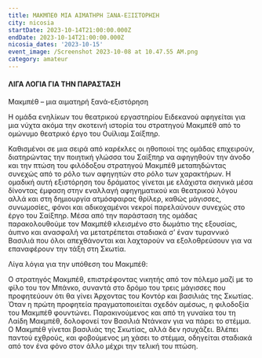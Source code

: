 ```yaml
---
title: ΜΑΚΜΠΕΘ ΜΙΑ ΑΙΜΑΤΗΡΗ ΞΑΝΑ-ΕΞΙΣΤΟΡΗΣΗ
city: nicosia
startDate: 2023-10-14T21:00:00.000Z
endDate: 2023-10-14T21:00:00.000Z
nicosia_dates: '2023-10-15'
event_image: /Screenshot 2023-10-08 at 10.47.55 AM.png
category: amateur
---
```


#### ΛΙΓΑ ΛΟΓΙΑ ΓΙΑ ΤΗΝ ΠΑΡΑΣΤΑΣΗ

Μακμπέθ – μια αιματηρή ξανά-εξιστόρηση

Η ομάδα ενηλίκων του θεατρικού εργαστηρίου Ειδεκανού αφηγείται για μια
νύχτα ακόμα την σκοτεινή ιστορία του στρατηγού Μακμπέθ από το ομώνυμο θεατρικό
έργο του Ουίλιαμ Σαίξπηρ.

Καθισμένοι σε μια σειρά από καρέκλες οι ηθοποιοί της ομάδας επιχειρούν,
διατηρώντας την ποιητική γλώσσα του Σαίξπηρ να αφηγηθούν την άνοδο και την
πτώση του φιλόδοξου στρατηγού Μακμπέθ μεταπηδώντας συνεχώς από το ρόλο των
αφηγητών στο ρόλο των χαρακτήρων. Η ομαδική αυτή εξιστόρηση του δράματος
γίνεται με ελάχιστα σκηνικά μέσα δίνοντας έμφαση στην εναλλαγή αφηγηματικού και
θεατρικού λόγου αλλά και στη δημιουργία ατμόσφαιρας θρίλερ, καθώς μάγισσες,
συνωμοσίες, φόνοι και αδικοχαμένοι νεκροί παρελαύνουν συνεχώς στο έργο του
Σαίξπηρ. Μέσα από την παράσταση της ομάδας παρακολουθούμε τον Μακμπέθ κλεισμένο
στο δωμάτιο της εξουσίας, άυπνο και ανασφαλή να μετατρέπεται σταδιακά σ’ έναν
τυραννικό Βασιλιά που όλοι απεχθάνονται και λαχταρούν να εξολοθρεύσουν για να
επαναφέρουν την τάξη στη Σκωτία.

Λίγα λόγια για την υπόθεση του Μακμπέθ:

Ο στρατηγός Μακμπέθ, επιστρέφοντας νικητής από τον πόλεμο μαζί με το
φίλο του τον Μπάνκο, συναντά στο δρόμο του τρεις μάγισσες που προφητεύουν ότι
θα γίνει Άρχοντας του Κοντόρ και βασιλιάς της Σκωτίας. Όταν η πρώτη προφητεία
πραγματοποιείται σχεδόν αμέσως, η φιλοδοξία του Μακμπέθ φουντώνει.
Παρακινούμενος και από τη γυναίκα του τη Λαίδη Μακμπέθ, δολοφονεί τον Βασιλιά
Ντάνκαν για να πάρει το στέμμα. Ο Μακμπέθ γίνεται βασιλιάς της Σκωτίας, αλλά
δεν ησυχάζει. Βλέπει παντού εχθρούς, και φοβούμενος μη χάσει το στέμμα,
οδηγείται σταδιακά από τον ένα φόνο στον άλλο μέχρι την τελική του πτώση.

 
